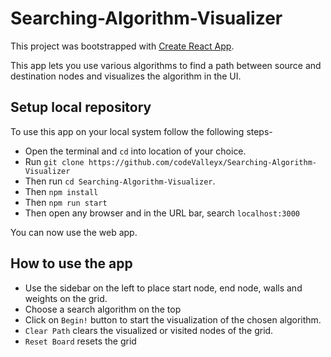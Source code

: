 # Searching-Algorithm-Visualizer
This project was bootstrapped with [Create React App](https://github.com/facebook/create-react-app).


This app lets you use various algorithms to find a path between source and destination nodes and visualizes the algorithm in the UI.

## Setup local repository
To use this app on your local system follow the following steps-
* Open the terminal and `cd` into location of your choice.
* Run `git clone https://github.com/codeValleyx/Searching-Algorithm-Visualizer`
* Then run `cd Searching-Algorithm-Visualizer`.
* Then `npm install`
* Then `npm run start`
* Then open any browser and in the URL bar, search `localhost:3000` 

You can now use the web app.

## How to use the app
* Use the sidebar on the left to place start node, end node, walls and weights on the grid.
* Choose a search algorithm on the top
* Click on `Begin!` button to start the visualization of the chosen algorithm.
* `Clear Path` clears the visualized or visited nodes of the grid.
* `Reset Board` resets the grid
